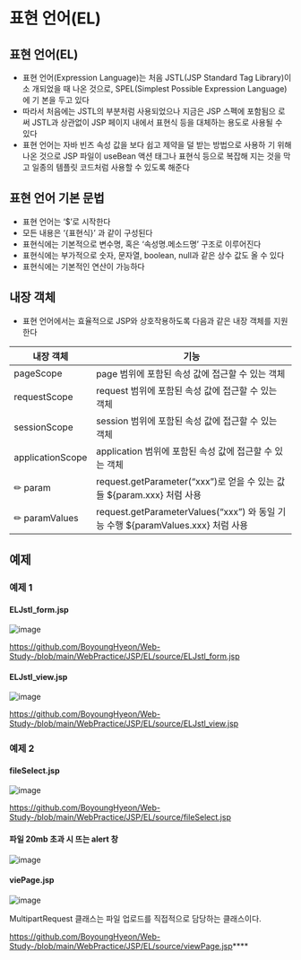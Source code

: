 # 표현 언어(EL)

## 표현 언어(EL)
 - 표현 언어(Expression Language)는 처음 JSTL(JSP Standard Tag Library)이 소 개되었을 때 나온 것으로, SPEL(Simplest Possible Expression Language)에 기 본을 두고 있다
 - 따라서 처음에는 JSTL의 부분처럼 사용되었으나 지금은 JSP 스펙에 포함됨으 로써 JSTL과 상관없이 JSP 페이지 내에서 표현식 등을 대체하는 용도로 사용될 수 있다
 - 표현 언어는 자바 빈즈 속성 값을 보다 쉽고 제약을 덜 받는 방법으로 사용하 기 위해 나온 것으로 JSP 파일이 useBean 액션 태그나 표현식 등으로 복잡해 지는 것을 막고 일종의 템플릿 코드처럼 사용할 수 있도록 해준다


## 표현 언어 기본 문법
- 표현 언어는 ‘$’로 시작한다
- 모든 내용은 ‘{표현식}’ 과 같이 구성된다
- 표현식에는 기본적으로 변수명, 혹은 ‘속성명.메소드명’ 구조로 이루어진다
- 표현식에는 부가적으로 숫자, 문자열, boolean, null과 같은 상수 값도 올 수 있다
- 표현식에는 기본적인 연산이 가능하다


## 내장 객체
- 표현 언어에서는 효율적으로 JSP와 상호작용하도록 다음과 같은 내장 객체를 지원한다

|내장 객체|기능|
|------|---|
|pageScope|page 범위에 포함된 속성 값에 접근할 수 있는 객체|
|requestScope|request 범위에 포함된 속성 값에 접근할 수 있는 객체|
|sessionScope|session 범위에 포함된 속성 값에 접근할 수 있는 객체|
|applicationScope|application 범위에 포함된 속성 값에 접근할 수 있는 객체|
|✏ param|request.getParameter(“xxx”)로 얻을 수 있는 값들 ${param.xxx} 처럼 사용 |
|✏ paramValues|request.getParameterValues(“xxx”) 와 동일 기능 수행 ${paramValues.xxx} 처럼 사용|

## 예제

### 예제 1
#### ELJstl_form.jsp
![image](https://user-images.githubusercontent.com/49936027/138054669-7e775cce-a69e-423a-b07d-9d9e2ecf418e.png)

https://github.com/BoyoungHyeon/Web-Study-/blob/main/WebPractice/JSP/EL/source/ELJstl_form.jsp


#### ELJstl_view.jsp
![image](https://user-images.githubusercontent.com/49936027/138054690-42d128cd-928e-48b7-a96e-2994080be6d1.png)

https://github.com/BoyoungHyeon/Web-Study-/blob/main/WebPractice/JSP/EL/source/ELJstl_view.jsp



### 예제 2
#### fileSelect.jsp
![image](https://user-images.githubusercontent.com/49936027/138054961-ae5d51be-98a7-4754-9ace-98346aef4c70.png)

https://github.com/BoyoungHyeon/Web-Study-/blob/main/WebPractice/JSP/EL/source/fileSelect.jsp


#### 파일 20mb 초과 시 뜨는 alert 창
![image](https://user-images.githubusercontent.com/49936027/138054973-f4d98330-4a3d-4662-a735-04171b933368.png)

#### viePage.jsp
![image](https://user-images.githubusercontent.com/49936027/138054988-471ee89d-d521-4c18-80fe-0b33821de85b.png)

MultipartRequest 클래스는 파일 업로드를 직접적으로 담당하는 클래스이다.

https://github.com/BoyoungHyeon/Web-Study-/blob/main/WebPractice/JSP/EL/source/viewPage.jsp****

